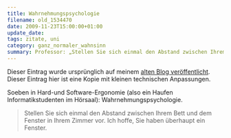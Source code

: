 ```yaml
---
title: Wahrnehmungspsychologie
filename: old_1534470
date: 2009-11-23T15:00:00+01:00
update_date:
tags: zitate, uni
category: ganz_normaler_wahnsinn
summary: Professor: „Stellen Sie sich einmal den Abstand zwischen Ihrem Bett und dem Fenster in Ihrem Zimmer vor. Ich hoffe, Sie haben überhaupt ein Fenster.“ 
---
```

Dieser Eintrag wurde ursprünglich auf meinem [alten Blog veröffentlicht](https://stu.blogger.de/stories/1534470/). Dieser Eintrag hier ist eine Kopie mit kleinen technischen Anpassungen.

Soeben in Hard-und Software-Ergonomie (also ein Haufen Informatikstudenten im Hörsaal): Wahrnehmungspsychologie.

> Stellen Sie sich einmal den Abstand zwischen Ihrem Bett und dem Fenster in Ihrem Zimmer vor. Ich hoffe, Sie haben überhaupt ein Fenster.
